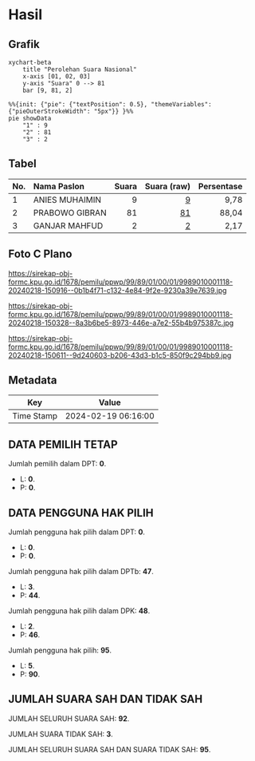 # Hasil

## Grafik

```mermaid
xychart-beta
    title "Perolehan Suara Nasional"
    x-axis [01, 02, 03]
    y-axis "Suara" 0 --> 81
    bar [9, 81, 2]
```

```mermaid
%%{init: {"pie": {"textPosition": 0.5}, "themeVariables": {"pieOuterStrokeWidth": "5px"}} }%%
pie showData
    "1" : 9
    "2" : 81
    "3" : 2
```

## Tabel

| No. | Nama Paslon    | Suara | Suara (raw) | Persentase |
|:--- |:-------------- | -----:| -----------:| ----------:|
| 1   | ANIES MUHAIMIN | 9     | [9][p-1]    | 9,78       |
| 2   | PRABOWO GIBRAN | 81    | [81][p-2]   | 88,04      |
| 3   | GANJAR MAHFUD  | 2     | [2][p-3]    | 2,17       |


[p-1]: https://github.com/gigit-pemilu/pemilu-2024/blob/main/pilpres/hitung-suara/sub/99-luar-negeri/sub/89-penang-malaysia/sub/01-penang-malaysia/sub/0001-penang-malaysia/sub/118-ksk-103/sub/paslon-1.txt
[p-2]: https://github.com/gigit-pemilu/pemilu-2024/blob/main/pilpres/hitung-suara/sub/99-luar-negeri/sub/89-penang-malaysia/sub/01-penang-malaysia/sub/0001-penang-malaysia/sub/118-ksk-103/sub/paslon-2.txt
[p-3]: https://github.com/gigit-pemilu/pemilu-2024/blob/main/pilpres/hitung-suara/sub/99-luar-negeri/sub/89-penang-malaysia/sub/01-penang-malaysia/sub/0001-penang-malaysia/sub/118-ksk-103/sub/paslon-3.txt

## Foto C Plano

https://sirekap-obj-formc.kpu.go.id/1678/pemilu/ppwp/99/89/01/00/01/9989010001118-20240218-150916--0b1b4f71-c132-4e84-9f2e-9230a39e7639.jpg

https://sirekap-obj-formc.kpu.go.id/1678/pemilu/ppwp/99/89/01/00/01/9989010001118-20240218-150328--8a3b6be5-8973-446e-a7e2-55b4b975387c.jpg

https://sirekap-obj-formc.kpu.go.id/1678/pemilu/ppwp/99/89/01/00/01/9989010001118-20240218-150611--9d240603-b206-43d3-b1c5-850f9c294bb9.jpg


## Metadata

| Key        | Value               |
| ---------- | ------------------- |
| Time Stamp | 2024-02-19 06:16:00 |


## DATA PEMILIH TETAP

Jumlah pemilih dalam DPT: **0**.
 * L: **0**.
 * P: **0**.

## DATA PENGGUNA HAK PILIH

Jumlah pengguna hak pilih dalam DPT: **0**.
 * L: **0**.
 * P: **0**.

Jumlah pengguna hak pilih dalam DPTb: **47**.
 * L: **3**.
 * P: **44**.

Jumlah pengguna hak pilih dalam DPK: **48**.
 * L: **2**.
 * P: **46**.

Jumlah pengguna hak pilih: **95**.
 * L: **5**.
 * P: **90**.

## JUMLAH SUARA SAH DAN TIDAK SAH

JUMLAH SELURUH SUARA SAH: **92**.

JUMLAH SUARA TIDAK SAH: **3**.

JUMLAH SELURUH SUARA SAH DAN SUARA TIDAK SAH: **95**.


